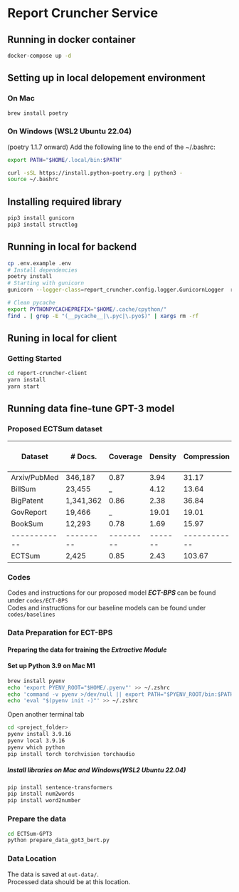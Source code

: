 # Report Cruncher Service

## Running in docker container
```bash
docker-compose up -d
```
## Setting up in local delopement environment
### On Mac
```bash
brew install poetry
```
### On Windows (WSL2 Ubuntu 22.04)
(poetry 1.1.7 onward) 
Add the following line to the end of the ~/.bashrc:
```bash
export PATH="$HOME/.local/bin:$PATH"
```
```bash
curl -sSL https://install.python-poetry.org | python3 -
source ~/.bashrc
```
## Installing required library
```bash
pip3 install gunicorn
pip3 install structlog
```
## Running in local for backend
```bash
cp .env.example .env
# Install dependencies
poetry install
# Starting with gunicorn
gunicorn --logger-class=report_cruncher.config.logger.GunicornLogger  report_cruncher.wsgi:app

# Clean pycache
export PYTHONPYCACHEPREFIX="$HOME/.cache/cpython/"
find . | grep -E "(__pycache__|\.pyc|\.pyo$)" | xargs rm -rf
```

## Runing in local for client

### Getting Started
```bash
cd report-cruncher-client
yarn install
yarn start
```

## Running data fine-tune GPT-3 model
### Proposed ECTSum dataset

|Dataset     | # Docs. | Coverage|Density|Compression | # Tokens Doc.| # Tokens Summary|
|------------|---------|---------|-------|------------|---------|----------|
|Arxiv/PubMed|346,187  | 0.87    |3.94   |  31.17     | 5179.22 |257.44    |
|BillSum     |23,455   |   _     |4.12   |  13.64     | 1813.0  |207.7     |
|BigPatent   |1,341,362| 0.86    |2.38   |  36.84     | 3629.04 |116.67    |
|GovReport   |19,466   |   _     |19.01  |  19.01     | 9409.4  |553.4     |
|BookSum     |12,293   | 0.78    |1.69   |  15.97     | 5101.88 |505.32    |
|------------|---------|---------|-------|------------|---------|----------|
|ECTSum      |2,425    | 0.85    |2.43   | 103.67     | 2916.44 | 49.23    |


### Codes
Codes and instructions for our proposed model <b> <i> ECT-BPS </b> </i> can be found under `codes/ECT-BPS` <br />
Codes and instructions for our baseline models can be found under `codes/baselines`

### Data Preparation for ECT-BPS
#### Preparing the data for training the <i> Extractive Module </i>

#### Set up Python 3.9 on Mac M1
```bash
brew install pyenv
echo 'export PYENV_ROOT="$HOME/.pyenv"' >> ~/.zshrc
echo 'command -v pyenv >/dev/null || export PATH="$PYENV_ROOT/bin:$PATH"' >> ~/.zshrc
echo 'eval "$(pyenv init -)"' >> ~/.zshrc
```

Open another terminal tab

```bash
cd <project_folder>
pyenv install 3.9.16
pyenv local 3.9.16
pyenv which python
pip install torch torchvision torchaudio
```

##### Install libraries on Mac and Windows(WSL2 Ubuntu 22.04)
```bash
pip install sentence-transformers
pip install num2words
pip install word2number
```

### Prepare the data
```bash
cd ECTSum-GPT3
python prepare_data_gpt3_bert.py
```

### Data Location
The data is saved at `out-data/`. <br/>
Processed data should be at this location.
